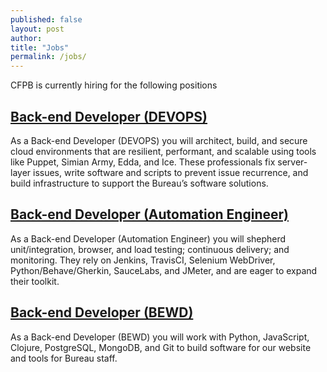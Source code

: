 ```yaml
---
published: false
layout: post
author:
title: "Jobs"
permalink: /jobs/
---
```


CFPB is currently hiring for the following positions

## [Back-end Developer (DEVOPS)](/jobs/devops/)

As a Back-end Developer (DEVOPS) you will architect, build, and secure cloud
environments that are resilient, performant, and scalable using tools like
Puppet, Simian Army, Edda, and Ice. These professionals fix server-layer issues,
write software and scripts to prevent issue recurrence, and build infrastructure
to support the Bureau’s software solutions.

## [Back-end Developer (Automation Engineer)](/jobs/automation-engineer/)

As a Back-end Developer (Automation Engineer) you will shepherd
unit/integration, browser, and load testing; continuous delivery; and monitoring.
They rely on Jenkins, TravisCI, Selenium WebDriver, Python/Behave/Gherkin,
SauceLabs, and JMeter, and are eager to expand their toolkit.

## [Back-end Developer (BEWD)](/jobs/bewd/)

As a Back-end Developer (BEWD) you will work with Python, JavaScript, Clojure,
PostgreSQL, MongoDB, and Git to build software for our website and tools
for Bureau staff.
